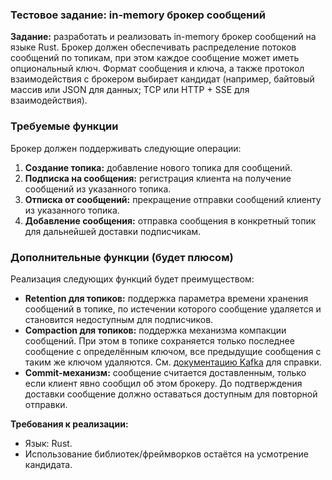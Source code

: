 ### **Тестовое задание: in-memory брокер сообщений**

**Задание:** разработать и реализовать in-memory брокер сообщений на языке Rust. Брокер должен обеспечивать распределение потоков сообщений по топикам, при этом каждое сообщение может иметь опциональный ключ. Формат сообщения и ключа, а также протокол взаимодействия с брокером выбирает кандидат (например, байтовый массив или JSON для данных; TCP или HTTP \+ SSE для взаимодействия).

### **Требуемые функции**

Брокер должен поддерживать следующие операции:

1. **Создание топика:** добавление нового топика для сообщений.  
2. **Подписка на сообщения:** регистрация клиента на получение сообщений из указанного топика.  
3. **Отписка от сообщений:** прекращение отправки сообщений клиенту из указанного топика.  
4. **Добавление сообщения:** отправка сообщения в конкретный топик для дальнейшей доставки подписчикам.

### **Дополнительные функции (будет плюсом)**

Реализация следующих функций будет преимуществом:

* **Retention для топиков:** поддержка параметра времени хранения сообщений в топике, по истечении которого сообщение удаляется и становится недоступным для подписчиков.  
* **Compaction для топиков:** поддержка механизма компакции сообщений. При этом в топике сохраняется только последнее сообщение с определённым ключом, все предыдущие сообщения с таким же ключом удаляются. См. [документацию Kafka](https://kafka.apache.org/documentation/#compaction) для справки.  
* **Commit-механизм:** сообщение считается доставленным, только если клиент явно сообщил об этом брокеру. До подтверждения доставки сообщение должно оставаться доступным для повторной отправки.

**Требования к реализации:**

* Язык: Rust.  
* Использование библиотек/фреймворков остаётся на усмотрение кандидата.

